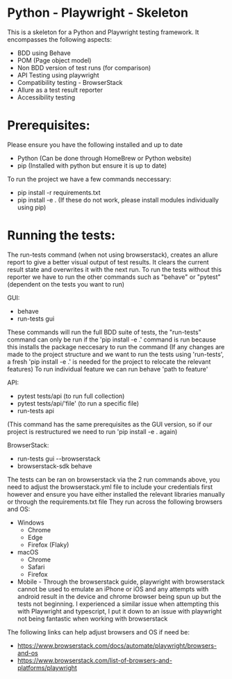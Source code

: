 # Python - Playwright - Skeleton

This is a skeleton for a Python and Playwright testing framework. It encompasses the following aspects:

- BDD using Behave
- POM (Page object model)
- Non BDD version of test runs (for comparison)
- API Testing using playwright
- Compatibility testing - BrowserStack
- Allure as a test result reporter
- Accessibility testing

# Prerequisites:

Please ensure you have the following installed and up to date

- Python (Can be done through HomeBrew or Python website)
- pip (Installed with python but ensure it is up to date)

To run the project we have a few commands neccessary:

- pip install -r requirements.txt
- pip install -e .
  (If these do not work, please install modules individually using pip)

# Running the tests:

The run-tests command (when not using browserstack), creates an allure report to give a better visual output of test results. It clears the current result state and overwrites it with the next run. To run the tests without this reporter we have to run the other commands such as "behave" or "pytest"(dependent on the tests you want to run)

GUI:

- behave
- run-tests gui

These commands will run the full BDD suite of tests, the "run-tests" command can only be run if the 'pip install -e .' command is run because this installs the package neccesary to run the command
(If any changes are made to the project structure and we want to run the tests using 'run-tests', a fresh 'pip install -e .' is needed for the project to relocate the relevant features)
To run individual feature we can run behave 'path to feature'

API:

- pytest tests/api (to run full collection)
- pytest tests/api/'file' (to run a specific file)
- run-tests api

(This command has the same prerequisites as the GUI version, so if our project is restructured we need to run 'pip install -e . again)

BrowserStack:

- run-tests gui --browserstack
- browserstack-sdk behave

The tests can be ran on browserstack via the 2 run commands above, you need to adjust the browserstack.yml file to include your credentials first however and ensure you have either installed the relevant libraries manually or through the requirements.txt file
They run across the following browsers and OS:

- Windows
  - Chrome
  - Edge
  - Firefox (Flaky)
- macOS
  - Chrome
  - Safari
  - Firefox
- Mobile - Through the browserstack guide, playwright with browserstack cannot be used to emulate an iPhone or iOS and any attempts with android result in the device and chrome browser being spun up but the tests not beginning. I experienced a similar issue when attempting this with Playwright and typescript, I put it down to an issue with playwright not being fantastic when working with browserstack

The following links can help adjust browsers and OS if need be:

- https://www.browserstack.com/docs/automate/playwright/browsers-and-os
- https://www.browserstack.com/list-of-browsers-and-platforms/playwright
